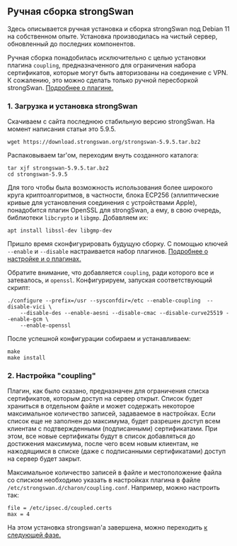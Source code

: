 ## Ручная сборка strongSwan

Здесь описывается ручная установка и сборка strongSwan под Debian 11 на собственном опыте. Установка производилась 
на чистый сервер, обновленный до последних компонентов.

Ручная сборка понадобилась исключительно с целью установки плагина `coupling`, предназначенного для ограничения 
набора сертификатов, которые могут быть авторизованы на соединение с VPN. К сожалению, это можно сделать только 
ручной пересборкой strongSwan. [Подробнее о плагине.](https://docs.strongswan.org/strongswan-docs/5.9/plugins/coupling.html)

### 1. Загрузка и установка strongSwan

Скачиваем с сайта последнюю стабильную версию strongSwan. На момент написания статьи это 5.9.5.
```
wget https://download.strongswan.org/strongswan-5.9.5.tar.bz2
```
Распаковываем tar'ом, переходим внуть созданного каталога:
```
tar xjf strongswan-5.9.5.tar.bz2
cd strongswan-5.9.5
```
Для того чтобы была возможность использования более широкого круга криптоалгоритмов, в частности, блока ECP256 
(эллиптические кривые для установления соединения с устройствами Apple), понадобится плагин OpenSSL для strongSwan, 
а ему, в свою очередь, библиотеки `libcrypto` и `libgmp`. Добавляем их:
```
apt install libssl-dev libgmp-dev
```
Пришло время сконфигурировать будущую сборку. С помощью ключей `--enable` и `--disable` настраивается набор плагинов.
[Подробнее о настройке и о плагинах.](https://docs.strongswan.org/strongswan-docs/5.9/install/autoconf.html)

Обратите внимание, что добавляется `coupling`, ради которого все и затевалось, и `openssl`. Конфигурируем, запуская 
соответствующий скрипт:
```
./configure --prefix=/usr --sysconfdir=/etc --enable-coupling  --disable-vici \
    --disable-des --enable-aesni --disable-cmac --disable-curve25519 --enable-gcm \
    --enable-openssl
```
После успешной конфигурации собираем и устанавливаем:
```
make
make install
```

### 2. Настройка "coupling"

Плагин, как было сказано, предназначен для ограничения списка сертификатов, которым доступ на сервер открыт. Список 
будет храниться в отдельном файле и может содержать некоторое максимальное количество записей, задаваемое в 
настройках. Если список еще не заполнен до максимума, будет разрешен доступ всем клиентам с подтвержденными 
(подписанными) сертификатами. При этом, все новые сертификаты будут в список добавляться до достижения максимума, 
после чего всем новым клиентам, не нажодящимся в списке (даже с подписанными сертификатами) доступ на сервер будет 
закрыт.

Максимальное количество записей в файле и местоположение файла со списком необходимо указать в настройках плагина в 
файле `/etc/strongswan.d/charon/coupling.conf`. Например, можно настроить так:
```
file = /etc/ipsec.d/coupled.certs
max = 4
```

На этом установка strongswan'а завершена, можно переходить [к следующей фазе.](server.html#3-установка-дополнительных-компонентов)
